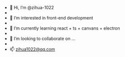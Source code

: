 - 👋 Hi, I’m @zihua-1022
- 
- 👀 I’m interested in front-end development
- 
- 🌱 I’m currently learning react + ts + canvans + electron
- 
- 💞️ I’m looking to collaborate on ...
- 
- 📫 zihua1022@qq.com

<!---
zihua-1022/zihua-1022 is a ✨ special ✨ repository because its `README.md` (this file) appears on your GitHub profile.
You can click the Preview link to take a look at your changes.
--->

